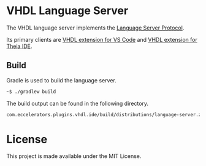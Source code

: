 # VHDL Language Server

The VHDL language server implements the [Language Server Protocol]. 

Its primary clients are [VHDL extension for VS Code] and [VHDL extension for Theia IDE].

## Build

Gradle is used to build the language server.

```bash
~$ ./gradlew build
```

The build output can be found in the following directory.

```bash
com.eccelerators.plugins.vhdl.ide/build/distributions/language-server.zip
```

# License

This project is made available under the MIT License.

[XText]:https://www.eclipse.org/Xtext/
[Language Server Protocol]:https://langserver.org/
[VHDL extension for VS Code]:https://github.com/denisvasilik/eccelerators-vhdl-vscode
[VHDL extension for Theia IDE]:https://github.com/denisvasilik/eccelerators-vhdl-theia